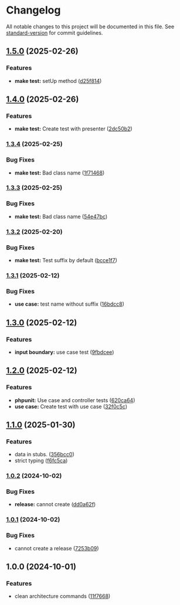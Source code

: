 # Changelog

All notable changes to this project will be documented in this file. See [standard-version](https://github.com/conventional-changelog/standard-version) for commit guidelines.

## [1.5.0](https://gitlab.com/lifull-connect/wasi/artisan-clean-architecture-boilerplate/compare/v1.4.0...v1.5.0) (2025-02-26)


### Features

* **make test:** setUp method ([d25f814](https://gitlab.com/lifull-connect/wasi/artisan-clean-architecture-boilerplate/commit/d25f81446e2a76af0363e8a92c9123644c78ca0b))

## [1.4.0](https://gitlab.com/lifull-connect/wasi/artisan-clean-architecture-boilerplate/compare/v1.3.4...v1.4.0) (2025-02-26)


### Features

* **make test:** Create test with presenter ([2dc50b2](https://gitlab.com/lifull-connect/wasi/artisan-clean-architecture-boilerplate/commit/2dc50b2c6452018f45cd1a0aa043ecf1e543a0df))

### [1.3.4](https://gitlab.com/lifull-connect/wasi/artisan-clean-architecture-boilerplate/compare/v1.3.3...v1.3.4) (2025-02-25)


### Bug Fixes

* **make test:** Bad class name ([1f71468](https://gitlab.com/lifull-connect/wasi/artisan-clean-architecture-boilerplate/commit/1f7146839c52cb3886979fc743be4904e5faaff0))

### [1.3.3](https://gitlab.com/lifull-connect/wasi/artisan-clean-architecture-boilerplate/compare/v1.3.2...v1.3.3) (2025-02-25)


### Bug Fixes

* **make test:** Bad class name ([54e47bc](https://gitlab.com/lifull-connect/wasi/artisan-clean-architecture-boilerplate/commit/54e47bc5faf6c7a8278ca1c29c41a4ebd6b35cb7))

### [1.3.2](https://gitlab.com/lifull-connect/wasi/artisan-clean-architecture-boilerplate/compare/v1.3.1...v1.3.2) (2025-02-20)


### Bug Fixes

* **make test:** Test suffix by default ([bcce1f7](https://gitlab.com/lifull-connect/wasi/artisan-clean-architecture-boilerplate/commit/bcce1f79112c7a1d904421c24ba5b9b369903055))

### [1.3.1](https://gitlab.com/lifull-connect/wasi/artisan-clean-architecture-boilerplate/compare/v1.3.0...v1.3.1) (2025-02-12)


### Bug Fixes

* **use case:** test name without suffix ([16bdcc8](https://gitlab.com/lifull-connect/wasi/artisan-clean-architecture-boilerplate/commit/16bdcc82fb70ea1df2a57b8378d0a53c98402f5c))

## [1.3.0](https://gitlab.com/lifull-connect/wasi/artisan-clean-architecture-boilerplate/compare/v1.2.0...v1.3.0) (2025-02-12)


### Features

* **input boundary:** use case test ([9fbdcee](https://gitlab.com/lifull-connect/wasi/artisan-clean-architecture-boilerplate/commit/9fbdceed522d8aa9891f7c836f2c372ea8c873a3))

## [1.2.0](https://gitlab.com/lifull-connect/wasi/artisan-clean-architecture-boilerplate/compare/v1.1.0...v1.2.0) (2025-02-12)


### Features

* **phpunit:** Use case and controller tests ([620ca64](https://gitlab.com/lifull-connect/wasi/artisan-clean-architecture-boilerplate/commit/620ca64e29c897c6217f58a2b52859cec9b126a2))
* **use case:** Create test with use case ([32f0c5c](https://gitlab.com/lifull-connect/wasi/artisan-clean-architecture-boilerplate/commit/32f0c5c86f3382fa1e8bda568f51744d827386f7))

## [1.1.0](https://gitlab.com/lifull-connect/wasi/artisan-clean-architecture-boilerplate/compare/v1.0.2...v1.1.0) (2025-01-30)


### Features

* data in stubs. ([356bcc0](https://gitlab.com/lifull-connect/wasi/artisan-clean-architecture-boilerplate/commit/356bcc0b00aed808af128a43b66a69322322ca29))
* strict typing ([f6fc5ca](https://gitlab.com/lifull-connect/wasi/artisan-clean-architecture-boilerplate/commit/f6fc5ca8c64b53c2c34fda6d90f051574839b042))

### [1.0.2](https://gitlab.com/lifull-connect/wasi/artisan-clean-architecture-boilerplate/compare/v1.0.1...v1.0.2) (2024-10-02)


### Bug Fixes

* **release:** cannot create ([dd0a62f](https://gitlab.com/lifull-connect/wasi/artisan-clean-architecture-boilerplate/commit/dd0a62ff2e7a6ab66f44fba29505e6e53136d2cd))

### [1.0.1](https://gitlab.com/lifull-connect/wasi/artisan-clean-architecture-boilerplate/compare/v1.0.0...v1.0.1) (2024-10-02)


### Bug Fixes

* cannot create a release ([7253b09](https://gitlab.com/lifull-connect/wasi/artisan-clean-architecture-boilerplate/commit/7253b0961256b82a3c3c092bd3d98fd49768c86e))

## 1.0.0 (2024-10-01)


### Features

* clean architecture commands ([11f7668](https://gitlab.com/lifull-connect/wasi/artisan-clean-architecture-boilerplate/commit/11f7668aea9947d33de5fcd5a3273fe2a2b6c4e0))
